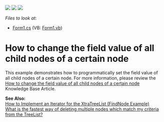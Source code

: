 <!-- default badges list -->
![](https://img.shields.io/endpoint?url=https://codecentral.devexpress.com/api/v1/VersionRange/128637342/10.1.6%2B)
[![](https://img.shields.io/badge/Open_in_DevExpress_Support_Center-FF7200?style=flat-square&logo=DevExpress&logoColor=white)](https://supportcenter.devexpress.com/ticket/details/E751)
[![](https://img.shields.io/badge/📖_How_to_use_DevExpress_Examples-e9f6fc?style=flat-square)](https://docs.devexpress.com/GeneralInformation/403183)
<!-- default badges end -->
<!-- default file list -->
*Files to look at*:

* [Form1.cs](./CS/Form1.cs) (VB: [Form1.vb](./VB/Form1.vb))
<!-- default file list end -->
# How to change the field value of all child nodes of a certain node


<p>This example demonstrates how to programmatically set the field value of all child nodes of a certain node. For more information, please review the <a href="https://www.devexpress.com/Support/Center/p/A1275">How to change the field value of all child nodes of a certain node</a> Knowledge Base Article.</p><p><strong>See Also:</strong><br />
<a href="https://www.devexpress.com/Support/Center/p/A236">How to Implement an Iterator for the XtraTreeList (FindNode Example)</a><br />
<a href="https://www.devexpress.com/Support/Center/p/A405">What is the fastest way of deleting multiple nodes which match my criteria from the TreeList?</a></p>

<br/>


